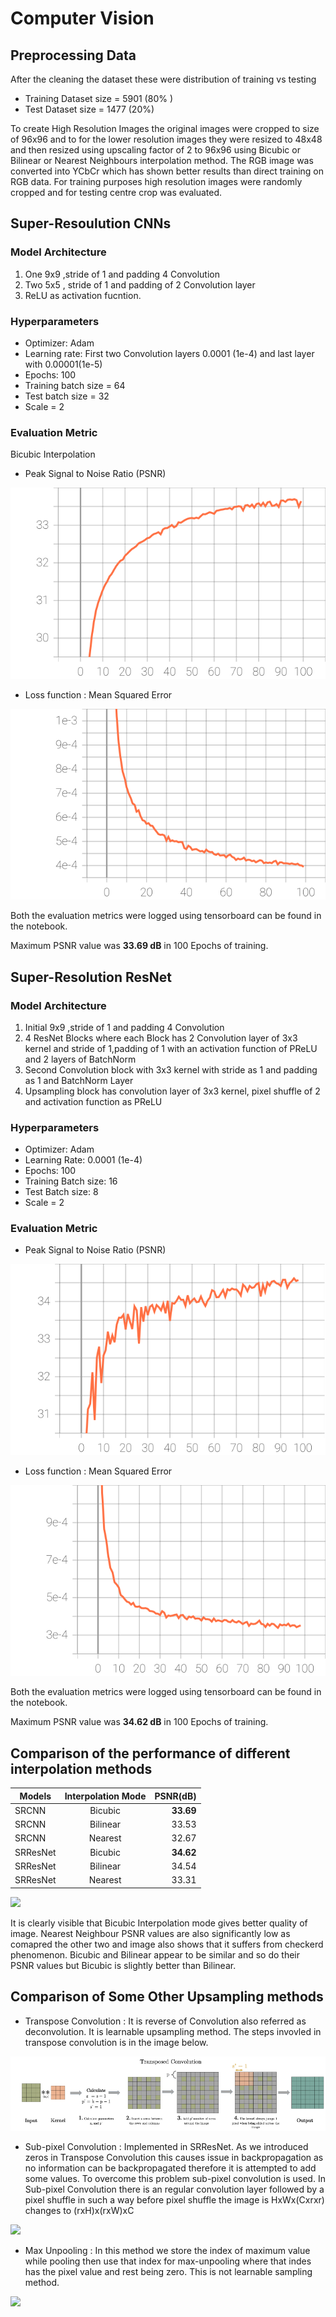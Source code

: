 # Computer Vision

## Preprocessing Data
After the cleaning the dataset these were distribution of training vs testing
* Training Dataset size = 5901 (80% )
* Test Dataset size = 1477 (20%)

To create High Resolution Images the original images were cropped to size of 96x96 and to for the lower resolution images they were resized to 48x48 and then resized using upscaling factor of 2 to 96x96 using Bicubic or Bilinear or Nearest Neighbours interpolation method. The RGB image was converted into YCbCr which has shown better results than direct training on RGB data. For training purposes high resolution images were randomly cropped and for testing centre crop was evaluated.

## Super-Resoulution CNNs

### Model Architecture
1. One 9x9 ,stride of 1 and padding 4 Convolution
2. Two 5x5 , stride of 1 and padding of 2 Convolution layer
3. ReLU as activation fucntion.

### Hyperparameters
* Optimizer: Adam
* Learning rate: First two Convolution layers 0.0001 (1e-4) and last layer with 0.00001(1e-5)
* Epochs: 100
* Training batch size = 64
* Test batch size = 32
* Scale = 2

### Evaluation Metric
Bicubic Interpolation
* Peak Signal to Noise Ratio (PSNR)
<img src="./results/PSNR vs Epoch_SRCNN.svg">

* Loss function : Mean Squared Error
<img src="./results/Loss vs Epoch_SRCNN.svg">

Both the evaluation metrics were logged using tensorboard can be found in the notebook.

Maximum PSNR value was **33.69 dB** in 100 Epochs of training.

## Super-Resolution ResNet

### Model Architecture
1. Initial 9x9 ,stride of 1 and padding 4 Convolution
2. 4 ResNet Blocks where each Block has 2 Convolution layer of 3x3 kernel and stride of 1,padding of 1 with an activation function of PReLU and 2 layers of BatchNorm
3. Second Convolution block with 3x3 kernel with stride as 1 and padding as 1 and BatchNorm Layer
4. Upsampling block has convolution layer of 3x3 kernel, pixel shuffle of 2 and activation function as PReLU

### Hyperparameters
* Optimizer: Adam
* Learning Rate: 0.0001 (1e-4)
* Epochs: 100
* Training Batch size: 16 
* Test Batch size: 8
* Scale = 2

### Evaluation Metric

* Peak Signal to Noise Ratio (PSNR)
<img src="./results/PSNR vs Epoch_SRResNet.svg">

* Loss function : Mean Squared Error
<img src="./results/Loss vs Epoch_SRResNet.svg">

Both the evaluation metrics were logged using tensorboard can be found in the notebook.

Maximum PSNR value was **34.62 dB** in 100 Epochs of training.

## Comparison of the performance of different interpolation methods

| Models    | Interpolation Mode | PSNR(dB)  |
| ----------| :-----------------:| ---------:|
| SRCNN     | Bicubic            |**33.69**  |
| SRCNN     | Bilinear           |  33.53    |
| SRCNN     | Nearest            |  32.67    |
| SRResNet  | Bicubic            |**34.62**  |
| SRResNet  | Bilinear           |  34.54    |
| SRResNet  | Nearest            |  33.31   |

<img src="https://www.researchgate.net/profile/Mohammad-Hasan-17/publication/323064235/figure/fig5/AS:603189497831425@1520822991275/Comparison-between-computationally-cheap-interpolation-algorithms-Among-these-Nearest_W640.jpg">

It is clearly visible that Bicubic Interpolation mode gives better quality of image. Nearest Neighbour PSNR values are also significantly low as comapred the other two and image also shows that it suffers from checkerd phenomenon. Bicubic and Bilinear appear to be similar and so do their PSNR values but Bicubic is slightly better than Bilinear.

## Comparison of Some Other Upsampling methods

* Transpose Convolution : It is reverse of Convolution also referred as deconvolution. It is learnable upsampling method. The steps invovled in transpose convolution is in the image below. 
<img src="./Transpose_Conv.png">

* Sub-pixel Convolution : Implemented in SRResNet. As we introduced zeros in Transpose Convolution this causes issue in backpropagation as no information can be backpropagated therefore it is attempted to add some values. To overcome this problem sub-pixel convolution is used. In Sub-pixel Convolution there is an regular convolution layer followed by a pixel shuffle in such a way before pixel shuffle the image is HxWx(Cxrxr) changes to (rxH)x(rxW)xC
<img src="https://miro.medium.com/max/875/0*-82Ps97CPgtUVMua">

* Max Unpooling : In this method we store the index of maximum value while pooling then use that index for max-unpooling where that indes has the pixel value and rest being zero. This is not learnable sampling method.
<img src="https://miro.medium.com/max/875/1*Mog6cmBG4XzLa0IFbjZIaA.png">


